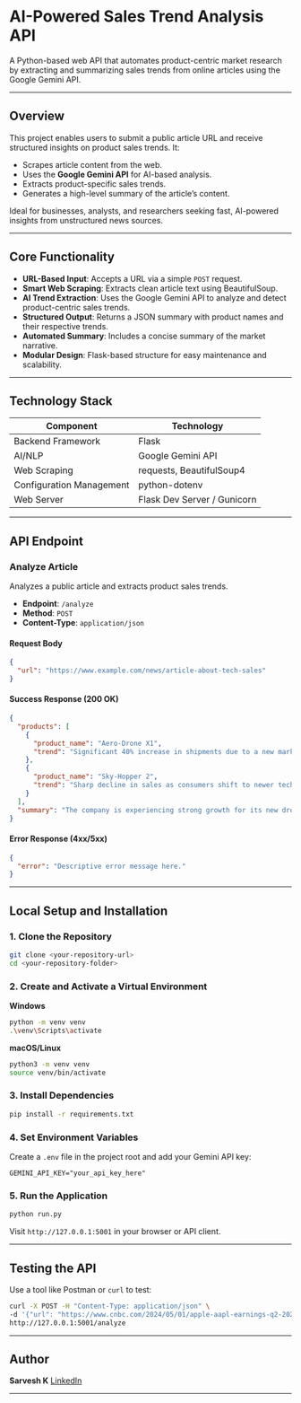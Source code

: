 # AI-Powered Sales Trend Analysis API

A Python-based web API that automates product-centric market research by extracting and summarizing sales trends from online articles using the Google Gemini API.

---

## Overview

This project enables users to submit a public article URL and receive structured insights on product sales trends. It:

* Scrapes article content from the web.
* Uses the **Google Gemini API** for AI-based analysis.
* Extracts product-specific sales trends.
* Generates a high-level summary of the article’s content.

Ideal for businesses, analysts, and researchers seeking fast, AI-powered insights from unstructured news sources.

---

## Core Functionality

* **URL-Based Input**: Accepts a URL via a simple `POST` request.
* **Smart Web Scraping**: Extracts clean article text using BeautifulSoup.
* **AI Trend Extraction**: Uses the Google Gemini API to analyze and detect product-centric sales trends.
* **Structured Output**: Returns a JSON summary with product names and their respective trends.
* **Automated Summary**: Includes a concise summary of the market narrative.
* **Modular Design**: Flask-based structure for easy maintenance and scalability.

---

## Technology Stack

| Component                | Technology                  |
| ------------------------ | --------------------------- |
| Backend Framework        | Flask                       |
| AI/NLP                   | Google Gemini API           |
| Web Scraping             | requests, BeautifulSoup4    |
| Configuration Management | python-dotenv               |
| Web Server               | Flask Dev Server / Gunicorn |

---

## API Endpoint

### Analyze Article

Analyzes a public article and extracts product sales trends.

* **Endpoint**: `/analyze`
* **Method**: `POST`
* **Content-Type**: `application/json`

#### Request Body

```json
{
  "url": "https://www.example.com/news/article-about-tech-sales"
}
```

#### Success Response (200 OK)

```json
{
  "products": [
    {
      "product_name": "Aero-Drone X1",
      "trend": "Significant 40% increase in shipments due to a new marketing campaign."
    },
    {
      "product_name": "Sky-Hopper 2",
      "trend": "Sharp decline in sales as consumers shift to newer technology."
    }
  ],
  "summary": "The company is experiencing strong growth for its new drone models while older products are being phased out. Competitive pressure is noted as a potential future risk."
}
```

#### Error Response (4xx/5xx)

```json
{
  "error": "Descriptive error message here."
}
```

---

## Local Setup and Installation

### 1. Clone the Repository

```bash
git clone <your-repository-url>
cd <your-repository-folder>
```

### 2. Create and Activate a Virtual Environment

**Windows**

```bash
python -m venv venv
.\venv\Scripts\activate
```

**macOS/Linux**

```bash
python3 -m venv venv
source venv/bin/activate
```

### 3. Install Dependencies

```bash
pip install -r requirements.txt
```

### 4. Set Environment Variables

Create a `.env` file in the project root and add your Gemini API key:

```
GEMINI_API_KEY="your_api_key_here"
```

### 5. Run the Application

```bash
python run.py
```

Visit `http://127.0.0.1:5001` in your browser or API client.

---

## Testing the API

Use a tool like Postman or `curl` to test:

```bash
curl -X POST -H "Content-Type: application/json" \
-d '{"url": "https://www.cnbc.com/2024/05/01/apple-aapl-earnings-q2-2024.html"}' \
http://127.0.0.1:5001/analyze
```
---

## Author

**Sarvesh K**
[LinkedIn](https://www.linkedin.com/in/sarveshkmscss)

---

